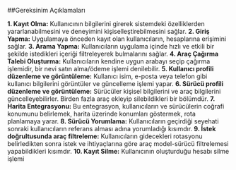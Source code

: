 
##Gereksinim Açıklamaları

**1. Kayıt Olma:** Kullanıcının bilgilerini girerek sistemdeki özelliklerden yararlanabilmesini ve deneyimini kişiselleştirebilmesini sağlar.
**2. Giriş Yapma:** Uygulamaya önceden kayıt olan kullanıcıların, hesaplarına erişimini sağlar.
**3. Arama Yapma:** Kullanıcıların uygulama içinde hızlı ve etkili bir şekilde istedikleri içeriği filtreleyerek bulmalarını sağlar.
**4. Araç Çağırma Talebi Oluşturma:** 
Kullanıcıların kendine uygun arabayı seçip çağırma işlemidir, bir nevi satın alma/ödeme işlemi denilebilir.
**5. Kullanıcı profili düzenleme ve görüntüleme:**
Kullanıcı isim, e-posta veya telefon gibi kullanıcı bilgilerini görüntüler ve güncelleme işlemi yapar.
**6. Sürücü profili düzenleme ve görüntüleme:**
Sürücüler kişisel bilgilerini ve araç bilgilerini güncelleyebilirler. Birden fazla araç ekleyip silebildikleri bir bölümdür.
**7. Harita Entegrasyonu:**
Bu entegrasyon, kullanıcıların ve sürücülerin coğrafi konumunu belirlemek, harita üzerinde konumları göstermek, rota planlamaya yarar.
**8. Sürücü Yorumlama:**
Kullanıcıların geçirdiği seyehati sonraki kullanıcıların referans alması adına yorumladığı kısımdır.
**9. İstek doğrultusunda araç filtreleme:**
Kullanıcıların gidecekleri rotasyonu belirledikten sonra istek ve ihtiyaçlarına göre araç model-sürücü filtrelemesi yapabildikleri kısımdır.
**10. Kayıt Silme:**
Kullanıcının oluşturduğu hesabı silme işlemi